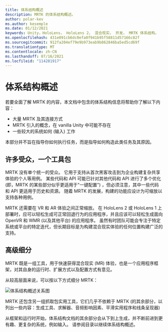 ```yaml
---
title: 体系结构概述
description: MRTK 的体系结构概述。
author: polar-kev
ms.author: kesemple
ms.date: 01/12/2021
keywords: Unity，HoloLens， HoloLens 2， 混合现实， 开发， MRTK 体系结构，
ms.openlocfilehash: 431e091cb6dc0efa0f941b95f58811d57166c82f
ms.sourcegitcommit: 912fa204ef79e9b973eab9b862846ba5ed5cd69f
ms.translationtype: MT
ms.contentlocale: zh-CN
ms.lasthandoff: 07/16/2021
ms.locfileid: "114281917"
---
```

# <a name="architecture-overview"></a>体系结构概述

若要全面了解 MRTK 的内容，本文档中包含的体系结构信息将帮助你了解以下内容：

- 大量 MRTK 及其连接方式
- MRTK 引入的概念，在 vanilla Unity 中可能不存在
- 一些较大的系统如何 (输入) 工作

本部分并不旨在指导你如何执行任务，而是指导如何构造此类任务及其原因。

## <a name="many-audiences-one-toolkit"></a>许多受众，一个工具包

MRTK 没有单个统一的受众。 它用于支持从首次黑客攻击到为企业构建复杂共享体验的个人等用例。 某些代码和 API 可能已针对其他代码和 API 进行了多个优化 (即，MRTK 的某些部分似乎更适用于"一键配置") ，但必须注意，其中一些代码和 API 更适用于历史和资源。 随着 MRTK 的发展，构建的功能应设计为可缩放以支持各种用例。

MRTK 还需要在 VR 和 AR 体验之间正常缩放。 在 HoloLens 2 或 HoloLens 1 上部署时，应可以轻松生成可正常回退行为的应用程序，并且应该可以轻松生成面向 OpenVR 和 WMR (以及其他平台) 的应用程序。 虽然有时团队可能会专注于特定系统或平台的特定迭代，但长期目标是为构建混合现实体验的任何位置构建广泛的支持。

## <a name="high-level-breakdown"></a>高级细分

MRTK 既是一组工具，用于快速获得混合现实 (MR) 体验，也是一个应用程序框架，对其自身的运行时、扩展方式以及配置方式有意见。

从较高层面来说，可以按以下方式细分 MRTK：

![体系结构概述关系图](../features/images/architecture/MRTK_Architecture.png)

MRTK 还包含另一组抓取包实用工具，它们几乎不依赖于 MRTK (的其余部分，以列出一些内容：生成工具、求解器、音频影响因素、平滑实用程序和线条呈现器) 

从框架和运行时开始，体系结构文档的其余部分会从下到上生成，并不断前进到更有趣、更复杂的系统，例如输入。 请参阅目录以继续体系结构概述。
